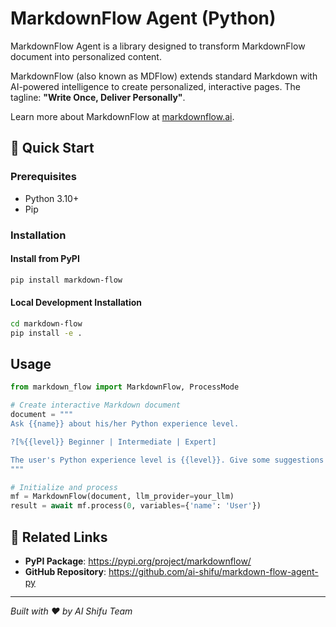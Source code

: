 # MarkdownFlow Agent (Python)

MarkdownFlow Agent is a library designed to transform MarkdownFlow document into personalized content.

MarkdownFlow (also known as MDFlow) extends standard Markdown with AI-powered intelligence to create personalized, interactive pages. The tagline: **"Write Once, Deliver Personally"**.

Learn more about MarkdownFlow at [markdownflow.ai](https://markdownflow.ai).

## 🚀 Quick Start

### Prerequisites

- Python 3.10+
- Pip

### Installation

#### Install from PyPI

```bash
pip install markdown-flow
```

#### Local Development Installation

```bash
cd markdown-flow
pip install -e .
```

## Usage

```python
from markdown_flow import MarkdownFlow, ProcessMode

# Create interactive Markdown document
document = """
Ask {{name}} about his/her Python experience level.

?[%{{level}} Beginner | Intermediate | Expert]

The user's Python experience level is {{level}}. Give some suggestions about the learning path.
"""

# Initialize and process
mf = MarkdownFlow(document, llm_provider=your_llm)
result = await mf.process(0, variables={'name': 'User'})
```

## 🔗 Related Links

- **PyPI Package**: <https://pypi.org/project/markdownflow/>
- **GitHub Repository**: <https://github.com/ai-shifu/markdown-flow-agent-py>

---

*Built with ❤️ by AI Shifu Team*
